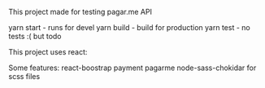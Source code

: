 This project made for testing pagar.me API

yarn start - runs for devel
yarn build - build for production
yarn test - no tests :( but todo

This project uses react:

Some features:
react-boostrap
payment
pagarme
node-sass-chokidar for scss files

